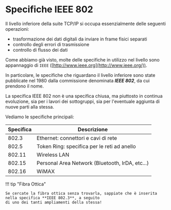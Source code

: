 # Specifiche IEEE 802


Il livello inferiore della suite TCP/IP si occupa essenzialmente delle
seguenti operazioni:

- trasformazione dei dati digitali da inviare in frame fisici separati
- controllo degli errori di trasmissione
- controllo di flusso dei dati


Come abbiamo già visto, molte delle specifiche in utilizzo nel livello sono appannaggio di `IEEE` ([http://www.ieee.org](http://www.ieee.org/)).

In particolare, le specifiche che riguardano il livello inferiore sono state pubblicate
nel 1980 dalla commissione denominata ***IEEE 802***, da cui prendono il nome. 

La specifica IEEE 802 non è una specifica chiusa, ma piuttosto in continua evoluzione, sia per i lavori dei sottogruppi,
sia per l'eventuale aggiunta di nuove parti alla stessa.

Vediamo le specifiche principali:

| Specifica | Descrizione                                      |
|-----------|--------------------------------------------------|
| 802.3     | Ethernet: connettori e cavi di rete              |
| 802.5     | Token Ring: specifica per le reti ad anello      |
| 802.11    | Wireless LAN                                     | 
| 802.15    | Personal Area Network (Bluetooth, IrDA, etc...)  |
| 802.16    | WiMAX                                            |

!!! tip "Fibra Ottica"

    Se cercate la fibra ottica senza trovarla, sappiate che è inserita nella specifica **IEEE 802.3**, a seguito
    di uno dei tanti ampliamenti della stessa!
    

